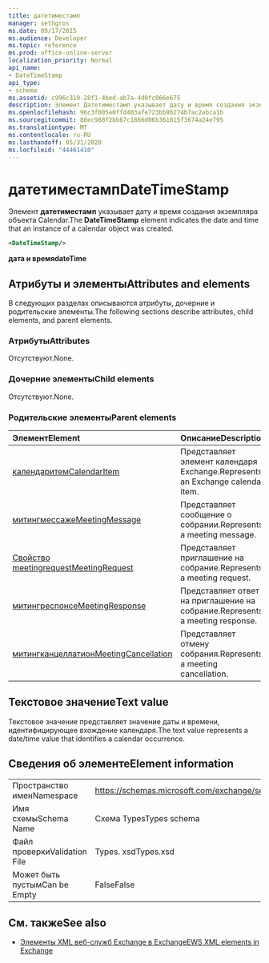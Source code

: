 ```yaml
---
title: датетиместамп
manager: sethgros
ms.date: 09/17/2015
ms.audience: Developer
ms.topic: reference
ms.prod: office-online-server
localization_priority: Normal
api_name:
- DateTimeStamp
api_type:
- schema
ms.assetid: c996c319-28f1-4bed-ab7a-4d0fc866e675
description: Элемент Датетиместамп указывает дату и время создания экземпляра объекта Calendar.
ms.openlocfilehash: 96c3f005e0ffd403afe723bb8b274b7ac2abca1b
ms.sourcegitcommit: 88ec988f2bb67c1866d06b361615f3674a24e795
ms.translationtype: MT
ms.contentlocale: ru-RU
ms.lasthandoff: 05/31/2020
ms.locfileid: "44461410"
---
```

# <a name="datetimestamp"></a><span data-ttu-id="21b1b-103">датетиместамп</span><span class="sxs-lookup"><span data-stu-id="21b1b-103">DateTimeStamp</span></span>

<span data-ttu-id="21b1b-104">Элемент **датетиместамп** указывает дату и время создания экземпляра объекта Calendar.</span><span class="sxs-lookup"><span data-stu-id="21b1b-104">The **DateTimeStamp** element indicates the date and time that an instance of a calendar object was created.</span></span> 
  
```xml
<DateTimeStamp/>
```

<span data-ttu-id="21b1b-105">**дата и время**</span><span class="sxs-lookup"><span data-stu-id="21b1b-105">**dateTime**</span></span>

## <a name="attributes-and-elements"></a><span data-ttu-id="21b1b-106">Атрибуты и элементы</span><span class="sxs-lookup"><span data-stu-id="21b1b-106">Attributes and elements</span></span>

<span data-ttu-id="21b1b-107">В следующих разделах описываются атрибуты, дочерние и родительские элементы.</span><span class="sxs-lookup"><span data-stu-id="21b1b-107">The following sections describe attributes, child elements, and parent elements.</span></span>
  
### <a name="attributes"></a><span data-ttu-id="21b1b-108">Атрибуты</span><span class="sxs-lookup"><span data-stu-id="21b1b-108">Attributes</span></span>

<span data-ttu-id="21b1b-109">Отсутствуют.</span><span class="sxs-lookup"><span data-stu-id="21b1b-109">None.</span></span>
  
### <a name="child-elements"></a><span data-ttu-id="21b1b-110">Дочерние элементы</span><span class="sxs-lookup"><span data-stu-id="21b1b-110">Child elements</span></span>

<span data-ttu-id="21b1b-111">Отсутствуют.</span><span class="sxs-lookup"><span data-stu-id="21b1b-111">None.</span></span>
  
### <a name="parent-elements"></a><span data-ttu-id="21b1b-112">Родительские элементы</span><span class="sxs-lookup"><span data-stu-id="21b1b-112">Parent elements</span></span>

|<span data-ttu-id="21b1b-113">**Элемент**</span><span class="sxs-lookup"><span data-stu-id="21b1b-113">**Element**</span></span>|<span data-ttu-id="21b1b-114">**Описание**</span><span class="sxs-lookup"><span data-stu-id="21b1b-114">**Description**</span></span>|
|:-----|:-----|
|[<span data-ttu-id="21b1b-115">календаритем</span><span class="sxs-lookup"><span data-stu-id="21b1b-115">CalendarItem</span></span>](calendaritem.md) <br/> |<span data-ttu-id="21b1b-116">Представляет элемент календаря Exchange.</span><span class="sxs-lookup"><span data-stu-id="21b1b-116">Represents an Exchange calendar item.</span></span>  <br/> |
|[<span data-ttu-id="21b1b-117">митингмессаже</span><span class="sxs-lookup"><span data-stu-id="21b1b-117">MeetingMessage</span></span>](meetingmessage.md) <br/> |<span data-ttu-id="21b1b-118">Представляет сообщение о собрании.</span><span class="sxs-lookup"><span data-stu-id="21b1b-118">Represents a meeting message.</span></span>  <br/> |
|[<span data-ttu-id="21b1b-119">Свойство meetingrequest</span><span class="sxs-lookup"><span data-stu-id="21b1b-119">MeetingRequest</span></span>](meetingrequest.md) <br/> |<span data-ttu-id="21b1b-120">Представляет приглашение на собрание.</span><span class="sxs-lookup"><span data-stu-id="21b1b-120">Represents a meeting request.</span></span>  <br/> |
|[<span data-ttu-id="21b1b-121">митингреспонсе</span><span class="sxs-lookup"><span data-stu-id="21b1b-121">MeetingResponse</span></span>](meetingresponse.md) <br/> |<span data-ttu-id="21b1b-122">Представляет ответ на приглашение на собрание.</span><span class="sxs-lookup"><span data-stu-id="21b1b-122">Represents a meeting response.</span></span>  <br/> |
|[<span data-ttu-id="21b1b-123">митингканцеллатион</span><span class="sxs-lookup"><span data-stu-id="21b1b-123">MeetingCancellation</span></span>](meetingcancellation.md) <br/> |<span data-ttu-id="21b1b-124">Представляет отмену собрания.</span><span class="sxs-lookup"><span data-stu-id="21b1b-124">Represents a meeting cancellation.</span></span>  <br/> |
   
## <a name="text-value"></a><span data-ttu-id="21b1b-125">Текстовое значение</span><span class="sxs-lookup"><span data-stu-id="21b1b-125">Text value</span></span>

<span data-ttu-id="21b1b-126">Текстовое значение представляет значение даты и времени, идентифицирующее вхождение календаря.</span><span class="sxs-lookup"><span data-stu-id="21b1b-126">The text value represents a date/time value that identifies a calendar occurrence.</span></span>
  
## <a name="element-information"></a><span data-ttu-id="21b1b-127">Сведения об элементе</span><span class="sxs-lookup"><span data-stu-id="21b1b-127">Element information</span></span>

|||
|:-----|:-----|
|<span data-ttu-id="21b1b-128">Пространство имен</span><span class="sxs-lookup"><span data-stu-id="21b1b-128">Namespace</span></span>  <br/> |https://schemas.microsoft.com/exchange/services/2006/types  <br/> |
|<span data-ttu-id="21b1b-129">Имя схемы</span><span class="sxs-lookup"><span data-stu-id="21b1b-129">Schema Name</span></span>  <br/> |<span data-ttu-id="21b1b-130">Схема Types</span><span class="sxs-lookup"><span data-stu-id="21b1b-130">Types schema</span></span>  <br/> |
|<span data-ttu-id="21b1b-131">Файл проверки</span><span class="sxs-lookup"><span data-stu-id="21b1b-131">Validation File</span></span>  <br/> |<span data-ttu-id="21b1b-132">Types. xsd</span><span class="sxs-lookup"><span data-stu-id="21b1b-132">Types.xsd</span></span>  <br/> |
|<span data-ttu-id="21b1b-133">Может быть пустым</span><span class="sxs-lookup"><span data-stu-id="21b1b-133">Can be Empty</span></span>  <br/> |<span data-ttu-id="21b1b-134">False</span><span class="sxs-lookup"><span data-stu-id="21b1b-134">False</span></span>  <br/> |
   
## <a name="see-also"></a><span data-ttu-id="21b1b-135">См. также</span><span class="sxs-lookup"><span data-stu-id="21b1b-135">See also</span></span>

- [<span data-ttu-id="21b1b-136">Элементы XML веб-служб Exchange в Exchange</span><span class="sxs-lookup"><span data-stu-id="21b1b-136">EWS XML elements in Exchange</span></span>](ews-xml-elements-in-exchange.md)

